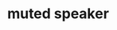 ---
layout: objects
title: muted speaker
emoji: muted_speaker
permalink: 🔇.html
image: assets/img/3moji/muted_speaker.png
---